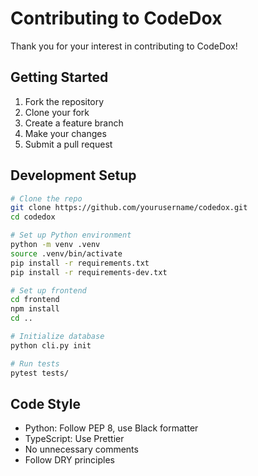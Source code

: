 # Contributing to CodeDox

Thank you for your interest in contributing to CodeDox!

## Getting Started

1. Fork the repository
2. Clone your fork
3. Create a feature branch
4. Make your changes
5. Submit a pull request

## Development Setup

```bash
# Clone the repo
git clone https://github.com/yourusername/codedox.git
cd codedox

# Set up Python environment
python -m venv .venv
source .venv/bin/activate
pip install -r requirements.txt
pip install -r requirements-dev.txt

# Set up frontend
cd frontend
npm install
cd ..

# Initialize database
python cli.py init

# Run tests
pytest tests/
```

## Code Style

- Python: Follow PEP 8, use Black formatter
- TypeScript: Use Prettier
- No unnecessary comments
- Follow DRY principles


